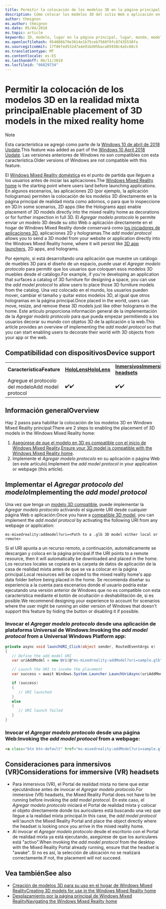 ```yaml
---
title: Permitir la colocación de los modelos 3D en la página principal
description: Cómo colocar los modelos 3D del sitio Web o aplicación en el inicio de Windows Mixed Reality
author: thmignon
ms.author: thmignon
ms.date: 05/04/2018
ms.topic: article
keywords: 3D, modelo, lugar en la página principal, lugar, mundo, modelado, realidad mixta doméstica, web, aplicación
ms.openlocfilehash: 954086b79e3614e1b75ceb7560f9fc87435530fa
ms.sourcegitcommit: 17f86fed532d7a4e91bd95baca05930c4a5c68c5
ms.translationtype: MT
ms.contentlocale: es-ES
ms.lasthandoff: 06/11/2019
ms.locfileid: "66829734"
---
```

# <a name="enable-placement-of-3d-models-in-the-mixed-reality-home"></a><span data-ttu-id="0e772-104">Permitir la colocación de los modelos 3D en la realidad mixta principal</span><span class="sxs-lookup"><span data-stu-id="0e772-104">Enable placement of 3D models in the mixed reality home</span></span>

> [!NOTE]
> <span data-ttu-id="0e772-105">Esta característica se agregó como parte de la [Windows 10 de abril de 2018 Update](release-notes-april-2018.md).</span><span class="sxs-lookup"><span data-stu-id="0e772-105">This feature was added as part of the [Windows 10 April 2018 Update](release-notes-april-2018.md).</span></span> <span data-ttu-id="0e772-106">Las versiones anteriores de Windows no son compatibles con esta característica.</span><span class="sxs-lookup"><span data-stu-id="0e772-106">Older versions of Windows are not compatible with this feature.</span></span>

<span data-ttu-id="0e772-107">El [Windows Mixed Reality doméstica](navigating-the-windows-mixed-reality-home.md) es el punto de partida que lleguen a los usuarios antes de iniciar las aplicaciones.</span><span class="sxs-lookup"><span data-stu-id="0e772-107">The [Windows Mixed Reality home](navigating-the-windows-mixed-reality-home.md) is the starting point where users land before launching applications.</span></span> <span data-ttu-id="0e772-108">En algunos escenarios, las aplicaciones 2D (por ejemplo, la aplicación hologramas) permiten la colocación de los modelos 3D directamente en la página principal de realidad mixta como adornos, o para que lo inspeccione en 3D.</span><span class="sxs-lookup"><span data-stu-id="0e772-108">In some scenarios, 2D apps (like the Holograms app) enable placement of 3D models directly into the mixed reality home as decorations or for further inspection in full 3D.</span></span> <span data-ttu-id="0e772-109">El *Agregar modelo protocolo* le permite enviar un modelo 3D desde su sitio Web o aplicación directamente en el hogar de Windows Mixed Reality donde conservará como [los iniciadores de aplicaciones 3D](3d-app-launcher-design-guidance.md), aplicaciones 2D y hologramas.</span><span class="sxs-lookup"><span data-stu-id="0e772-109">The *add model protocol* allows you to send a 3D model from your website or application directly into the Windows Mixed Reality home, where it will persist like [3D app launchers](3d-app-launcher-design-guidance.md), 2D apps, and holograms.</span></span> 

<span data-ttu-id="0e772-110">Por ejemplo, si está desarrollando una aplicación que muestre un catálogo de muebles 3D para el diseño de un espacio, puede usar el *Agregar modelo protocolo* para permitir que los usuarios que coloquen esos modelos 3D muebles desde el catálogo.</span><span class="sxs-lookup"><span data-stu-id="0e772-110">For example, if you're developing an application that surfaces a catalog of 3D furniture for designing a space, you can use the *add model protocol* to allow users to place those 3D furniture models from the catalog.</span></span> <span data-ttu-id="0e772-111">Una vez colocado en el mundo, los usuarios pueden mover, cambiar el tamaño y quitar estos modelos 3D, al igual que otros hologramas en la página principal.</span><span class="sxs-lookup"><span data-stu-id="0e772-111">Once placed in the world, users can move, resize, and remove these 3D models just like other holograms in the home.</span></span> <span data-ttu-id="0e772-112">Este artículo proporciona información general de la implementación de la *Agregar modelo protocolo* para que pueda empezar permitiendo a los usuarios decorar su mundo con objetos 3D de la aplicación o la web.</span><span class="sxs-lookup"><span data-stu-id="0e772-112">This article provides an overview of implementing the *add model protocol* so that you can start enabling users to decorate their world with 3D objects from your app or the web.</span></span>

## <a name="device-support"></a><span data-ttu-id="0e772-113">Compatibilidad con dispositivos</span><span class="sxs-lookup"><span data-stu-id="0e772-113">Device support</span></span>

<table>
    <colgroup>
    <col width="33%" />
    <col width="33%" />
    <col width="33%" />
    </colgroup>
    <tr>
        <td><span data-ttu-id="0e772-114"><strong>Característica</strong></span><span class="sxs-lookup"><span data-stu-id="0e772-114"><strong>Feature</strong></span></span></td>
        <td><span data-ttu-id="0e772-115"><a href="hololens-hardware-details.md"><strong>HoloLens</strong></a></span><span class="sxs-lookup"><span data-stu-id="0e772-115"><a href="hololens-hardware-details.md"><strong>HoloLens</strong></a></span></span></td>
        <td><span data-ttu-id="0e772-116"><a href="immersive-headset-hardware-details.md"><strong>Inmersivos</strong></a></span><span class="sxs-lookup"><span data-stu-id="0e772-116"><a href="immersive-headset-hardware-details.md"><strong>Immersive headsets</strong></a></span></span></td>
    </tr>
     <tr>
        <td><span data-ttu-id="0e772-117">Agregue el protocolo del modelo</span><span class="sxs-lookup"><span data-stu-id="0e772-117">Add model protocol</span></span></td>
        <td><span data-ttu-id="0e772-118">✔️</span><span class="sxs-lookup"><span data-stu-id="0e772-118">✔️</span></span></td>
        <td><span data-ttu-id="0e772-119">✔️</span><span class="sxs-lookup"><span data-stu-id="0e772-119">✔️</span></span></td>
    </tr>
</table>

## <a name="overview"></a><span data-ttu-id="0e772-120">Información general</span><span class="sxs-lookup"><span data-stu-id="0e772-120">Overview</span></span>

<span data-ttu-id="0e772-121">Hay 2 pasos para habilitar la colocación de los modelos 3D en Windows Mixed Reality principal:</span><span class="sxs-lookup"><span data-stu-id="0e772-121">There are 2 steps to enabling the placement of 3D models in the Windows Mixed Reality home:</span></span>
1. <span data-ttu-id="0e772-122">[Asegúrese de que el modelo en 3D es compatible con el inicio de Windows Mixed Reality](creating-3d-models-for-use-in-the-windows-mixed-reality-home.md).</span><span class="sxs-lookup"><span data-stu-id="0e772-122">[Ensure your 3D model is compatible with the Windows Mixed Reality home](creating-3d-models-for-use-in-the-windows-mixed-reality-home.md).</span></span>
2. <span data-ttu-id="0e772-123">Implemente el *Agregar modelo protocolo* en su aplicación o página Web (en este artículo).</span><span class="sxs-lookup"><span data-stu-id="0e772-123">Implement the *add model protocol* in your application or webpage (this article).</span></span>

## <a name="implementing-the-add-model-protocol"></a><span data-ttu-id="0e772-124">Implementar el *Agregar protocolo del modelo*</span><span class="sxs-lookup"><span data-stu-id="0e772-124">Implementing the *add model protocol*</span></span>

<span data-ttu-id="0e772-125">Una vez que tenga un [modelo 3D compatible](creating-3d-models-for-use-in-the-windows-mixed-reality-home.md), puede implementar la *Agregar modelo protocolo* activando el siguiente URI desde cualquier página Web o aplicación:</span><span class="sxs-lookup"><span data-stu-id="0e772-125">Once you have a [compatible 3D model](creating-3d-models-for-use-in-the-windows-mixed-reality-home.md), you can implement the *add model protocol* by activating the following URI from any webpage or application:</span></span>

```
ms-mixedreality:addmodel?uri=<Path to a .glb 3D model either local or remote>
```

<span data-ttu-id="0e772-126">Si el URI apunta a un recurso remoto, a continuación, automáticamente se descargan y coloca en la página principal.</span><span class="sxs-lookup"><span data-stu-id="0e772-126">If the URI points to a remote resource, then it will automatically be downloaded and placed in the home.</span></span> <span data-ttu-id="0e772-127">Los recursos locales se copiará en la carpeta de datos de aplicación de la casa de realidad mixta antes de que se va a colocar en la página principal.</span><span class="sxs-lookup"><span data-stu-id="0e772-127">Local resources will be copied to the mixed reality home's app data folder before being placed in the home.</span></span> <span data-ttu-id="0e772-128">Se recomienda diseñar su experiencia a la cuenta para escenarios donde el usuario podría estar ejecutando una versión anterior de Windows que no es compatible con esta característica mediante el botón de ocultación o deshabilitación de, si es posible.</span><span class="sxs-lookup"><span data-stu-id="0e772-128">We recommend designing your experience to account for scenarios where the user might be running an older version of Windows that doesn't support this feature by hiding the button or disabling it if possible.</span></span> 

### <a name="invoking-the-add-model-protocol-from-a-universal-windows-platform-app"></a><span data-ttu-id="0e772-129">Invocar el *Agregar modelo protocolo* desde una aplicación de plataforma Universal de Windows:</span><span class="sxs-lookup"><span data-stu-id="0e772-129">Invoking the *add model protocol* from a Universal Windows Platform app:</span></span>

```C#
private async void launchURI_Click(object sender, RoutedEventArgs e)
{
   // Define the add model URI
   var uriAddModel = new Uri(@"ms-mixedreality:addModel?uri=sample.glb");

   // Launch the URI to invoke the placement
   var success = await Windows.System.Launcher.LaunchUriAsync(uriAddModel);

   if (success)
   {
      // URI launched
   }
   else
   {
      // URI launch failed
   }
}
```

### <a name="invoking-the-add-model-protocol-from-a-webpage"></a><span data-ttu-id="0e772-130">Invocar el *Agregar modelo protocolo* desde una página Web:</span><span class="sxs-lookup"><span data-stu-id="0e772-130">Invoking the *add model protocol* from a webpage:</span></span>

```html
<a class="btn btn-default" href="ms-mixedreality:addModel?uri=sample.glb"> Place 3D Model </a>
```

## <a name="considerations-for-immersive-vr-headsets"></a><span data-ttu-id="0e772-131">Consideraciones para inmersivos (VR)</span><span class="sxs-lookup"><span data-stu-id="0e772-131">Considerations for immersive (VR) headsets</span></span>

* <span data-ttu-id="0e772-132">Para inmersivos (VR), el Portal de realidad mixta no tiene que estar ejecutándose antes de invocar el *Agregar modelo protocolo*.</span><span class="sxs-lookup"><span data-stu-id="0e772-132">For immersive (VR) headsets, the Mixed Reality Portal does not have to be running before invoking the *add model protocol*.</span></span> <span data-ttu-id="0e772-133">En este caso, el *Agregar modelo protocolo* iniciará el Portal de realidad mixta y colocar el objeto directamente donde los auriculares está buscando una vez que llegue a la realidad mixta principal.</span><span class="sxs-lookup"><span data-stu-id="0e772-133">In this case, the *add model protocol* will launch the Mixed Reality Portal and place the object directly where the headset is looking once you arrive in the mixed reality home.</span></span> 
* <span data-ttu-id="0e772-134">Al invocar el *Agregar modelo protocolo* desde el escritorio con el Portal de realidad mixta ya está ejecutando, asegúrese de que los auriculares está "activo".</span><span class="sxs-lookup"><span data-stu-id="0e772-134">When invoking the *add model protocol* from the desktop with the Mixed Reality Portal already running, ensure that the headset is "awake".</span></span> <span data-ttu-id="0e772-135">Si no es así, la selección de ubicación no se realizará correctamente.</span><span class="sxs-lookup"><span data-stu-id="0e772-135">If not, the placement will not succeed.</span></span> 

## <a name="see-also"></a><span data-ttu-id="0e772-136">Vea también</span><span class="sxs-lookup"><span data-stu-id="0e772-136">See also</span></span>

* [<span data-ttu-id="0e772-137">Creación de modelos 3D para su uso en el hogar de Windows Mixed Reality</span><span class="sxs-lookup"><span data-stu-id="0e772-137">Creating 3D models for use in the Windows Mixed Reality home</span></span>](creating-3d-models-for-use-in-the-windows-mixed-reality-home.md)
* [<span data-ttu-id="0e772-138">Desplazamiento por la página principal de Windows Mixed Reality</span><span class="sxs-lookup"><span data-stu-id="0e772-138">Navigating the Windows Mixed Reality home</span></span>](navigating-the-windows-mixed-reality-home.md)
